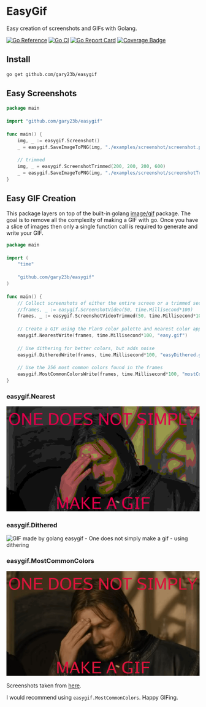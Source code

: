# EasyGif

Easy creation of screenshots and GIFs with Golang.

[![Go Reference](https://pkg.go.dev/badge/github.com/gary23b/easygif.svg)](https://pkg.go.dev/github.com/gary23b/easygif)
[![Go CI](https://github.com/gary23b/easygif/actions/workflows/go.yml/badge.svg)](https://github.com/gary23b/easygif/actions/workflows/go.yml)
[![Go Report Card](https://goreportcard.com/badge/github.com/gary23b/easygif)](https://goreportcard.com/report/github.com/gary23b/easygif)
[![Coverage Badge](https://img.shields.io/endpoint?url=https://gist.githubusercontent.com/gary23b/fc54fb0b86a835ca3f907efc85a1d61c/raw/gary23b_easygif_main.json)](https://github.com/gary23b/easygif/actions)

## Install

```bash
go get github.com/gary23b/easygif
```

## Easy Screenshots

```go
package main

import "github.com/gary23b/easygif"

func main() {
	img, _ := easygif.Screenshot()
	_ = easygif.SaveImageToPNG(img, "./examples/screenshot/screenshot.png")

	// trimmed
	img, _ = easygif.ScreenshotTrimmed(200, 200, 200, 600)
	_ = easygif.SaveImageToPNG(img, "./examples/screenshot/screenshotTrimmed.png")
}

```

## Easy GIF Creation

This package layers on top of the built-in golang [image/gif](https://pkg.go.dev/image/gif) package. The goal is to remove all the complexity of making a GIF with go. Once you have a slice of images then only a single function call is required to generate and write your GIF.

```go
package main

import (
	"time"

	"github.com/gary23b/easygif"
)

func main() {
	// Collect screenshots of either the entire screen or a trimmed section of it.
	//frames, _ := easygif.ScreenshotVideo(50, time.Millisecond*100)
	frames, _ := easygif.ScreenshotVideoTrimmed(50, time.Millisecond*100, 200, 10, 50, 400)

	// Create a GIF using the Plan9 color palette and nearest color approximation.
	easygif.NearestWrite(frames, time.Millisecond*100, "easy.gif")

	// Use dithering for better colors, but adds noise
	easygif.DitheredWrite(frames, time.Millisecond*100, "easyDithered.gif")

	// Use the 256 most common colors found in the frames
	easygif.MostCommonColorsWrite(frames, time.Millisecond*100, "mostCommonColors.gif")
}

```

### easygif.Nearest

![GIF made by golang easygif - One does not simply make a gif - using nearest Plan9 color](https://github.com/gary23b/easygif/blob/main/examples/gif/OneDoesNotSimplyMakeAGIF_Nearest.gif)

### easygif.Dithered

![GIF made by golang easygif - One does not simply make a gif - using dithering](https://github.com/gary23b/easygif/blob/main/examples/gif/OneDoesNotSimplyMakeAGIF_Dithered.gif)

### easygif.MostCommonColors

![GIF made by golang easygif - One does not simply make a gif - using the 256 most common colors](https://github.com/gary23b/easygif/blob/main/examples/gif/OneDoesNotSimplyMakeAGIF_MostCommon.gif)

Screenshots taken from [here](https://www.youtube.com/watch?v=klidgum0_v8).

I would recommend using `easygif.MostCommonColors`. Happy GIFing.

